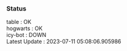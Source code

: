 ### Status


table : OK  
hogwarts : OK  
icy-bot : DOWN  
Latest Update : 2023-07-11 05:08:06.905986
